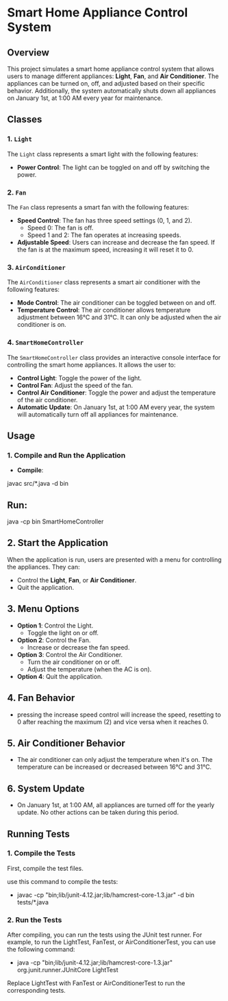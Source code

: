 # Smart Home Appliance Control System

## Overview

This project simulates a smart home appliance control system that allows users to manage different appliances: **Light**, **Fan**, and **Air Conditioner**. The appliances can be turned on, off, and adjusted based on their specific behavior. Additionally, the system automatically shuts down all appliances on January 1st, at 1:00 AM every year for maintenance.

## Classes

### 1. `Light`

The `Light` class represents a smart light with the following features:

- **Power Control**: The light can be toggled on and off by switching the power.

### 2. `Fan`

The `Fan` class represents a smart fan with the following features:

- **Speed Control**: The fan has three speed settings (0, 1, and 2).
  - Speed 0: The fan is off.
  - Speed 1 and 2: The fan operates at increasing speeds.
- **Adjustable Speed**: Users can increase and decrease the fan speed. If the fan is at the maximum speed, increasing it will reset it to 0.

### 3. `AirConditioner`

The `AirConditioner` class represents a smart air conditioner with the following features:

- **Mode Control**: The air conditioner can be toggled between on and off.
- **Temperature Control**: The air conditioner allows temperature adjustment between 16°C and 31°C. It can only be adjusted when the air conditioner is on.

### 4. `SmartHomeController`

The `SmartHomeController` class provides an interactive console interface for controlling the smart home appliances. It allows the user to:

- **Control Light**: Toggle the power of the light.
- **Control Fan**: Adjust the speed of the fan.
- **Control Air Conditioner**: Toggle the power and adjust the temperature of the air conditioner.
- **Automatic Update**: On January 1st, at 1:00 AM every year, the system will automatically turn off all appliances for maintenance.

## Usage

### 1. Compile and Run the Application

- **Compile**:

javac src/\*.java -d bin

## Run:

java -cp bin SmartHomeController

## 2. Start the Application

When the application is run, users are presented with a menu for controlling the appliances. They can:

- Control the **Light**, **Fan**, or **Air Conditioner**.
- Quit the application.

## 3. Menu Options

- **Option 1**: Control the Light.
  - Toggle the light on or off.
- **Option 2**: Control the Fan.
  - Increase or decrease the fan speed.
- **Option 3**: Control the Air Conditioner.
  - Turn the air conditioner on or off.
  - Adjust the temperature (when the AC is on).
- **Option 4**: Quit the application.

## 4. Fan Behavior

- pressing the increase speed control will increase the speed, resetting to 0 after reaching the maximum (2) and vice versa when it reaches 0.

## 5. Air Conditioner Behavior

- The air conditioner can only adjust the temperature when it's on. The temperature can be increased or decreased between 16°C and 31°C.

## 6. System Update

- On January 1st, at 1:00 AM, all appliances are turned off for the yearly update. No other actions can be taken during this period.

## Running Tests

### 1. Compile the Tests

First, compile the test files.

use this command to compile the tests:

- javac -cp "bin;lib/junit-4.12.jar;lib/hamcrest-core-1.3.jar" -d bin tests/\*.java

### 2. Run the Tests

After compiling, you can run the tests using the JUnit test runner. For example, to run the LightTest, FanTest, or AirConditionerTest, you can use the following command:

- java -cp "bin;lib/junit-4.12.jar;lib/hamcrest-core-1.3.jar" org.junit.runner.JUnitCore LightTest

Replace LightTest with FanTest or AirConditionerTest to run the corresponding tests.
